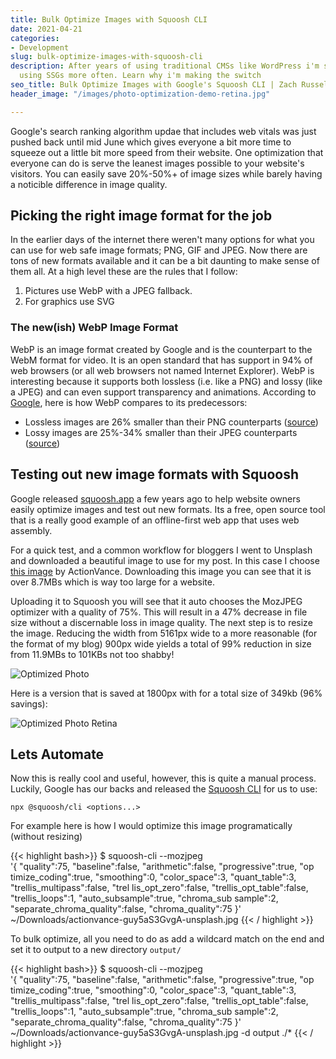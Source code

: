 ```yaml
---
title: Bulk Optimize Images with Squoosh CLI
date: 2021-04-21
categories:
- Development
slug: bulk-optimize-images-with-squoosh-cli
description: After years of using traditional CMSs like WordPress i'm switching to
  using SSGs more often. Learn why i'm making the switch
seo_title: Bulk Optimize Images with Google's Squoosh CLI | Zach Russell
header_image: "/images/photo-optimization-demo-retina.jpg"

---
```

Google's search ranking algorithm updae that includes web vitals was just pushed back until mid June which gives everyone a bit more time to squeeze out a little bit more speed from their website. One optimization that everyone can do is serve the leanest images possible to your website's visitors. You can easily save 20%-50%+ of image sizes while barely having a noticible difference in image quality.

## Picking the right image format for the job

In the earlier days of the internet there weren't many options for what you can use for web safe image formats; PNG, GIF and JPEG. Now there are tons of new formats available and it can be a bit daunting to make sense of them all. At a high level these are the rules that I follow:

1. Pictures use WebP with a JPEG fallback.
2. For graphics use SVG

### The new(ish) WebP Image Format

WebP is an image format created by Google and is the counterpart to the WebM format for video. It is an open standard that has support in 94% of web browsers (or all web browsers not named Internet Explorer). WebP is interesting because it supports both lossless (i.e. like a PNG) and lossy (like a JPEG) and can even support transparency and animations. According to [Google](https://developers.google.com/speed/webp), here is how WebP compares to its predecessors:

- Lossless images are 26% smaller than their PNG counterparts ([source](https://developers.google.com/speed/webp/docs/webp_lossless_alpha_study#results))
- Lossy images are 25%-34% smaller than their JPEG counterparts ([source](https://developers.google.com/speed/webp/docs/webp_study))

## Testing out new image formats with Squoosh

Google released [squoosh.app](https://squoosh.app/) a few years ago to help website owners easily optimize images and test out new formats. Its a free, open source tool that is a really good example of an offline-first web app that uses web assembly.

For a quick test, and a common workflow for bloggers I went to Unsplash and downloaded a beautiful image to use for my post. In this case I choose [this image](https://unsplash.com/photos/guy5aS3GvgA) by ActionVance. Downloading this image you can see that it is over 8.7MBs which is way too large for a website. 

Uploading it to Squoosh you will see that it auto chooses the MozJPEG optimizer with a quality of 75%. This will result in a 47% decrease in file size without a discernable loss in image quality. The next step is to resize the image. Reducing the width from 5161px wide to a more reasonable (for the format of my blog) 900px wide yields a total of 99% reduction in size from 11.9MBs to 101KBs not too shabby!

![Optimized Photo](/images/photo-optimization-demo.jpg)

Here is a version that is saved at 1800px with for a total size of 349kb (96% savings):

![Optimized Photo Retina](/images/photo-optimization-demo-retina.jpg)


## Lets Automate

Now this is really cool and useful, however, this is quite a manual process. Luckily, Google has our backs and released the [Squoosh CLI](https://www.npmjs.com/package/@squoosh/cli) for us to use:

`npx @squoosh/cli <options...>`

For example here is how I would optimize this image programatically (without resizing)

{{< highlight bash>}}
$ squoosh-cli --mozjpeg \
'{ 
   "quality":75, 
   "baseline":false, 
   "arithmetic":false, 
   "progressive":true, 
   "op timize_coding":true, 
   "smoothing":0, 
   "color_space":3, 
   "quant_table":3, 
   "trellis_multipass":false, 
   "trel lis_opt_zero":false, 
   "trellis_opt_table":false, 
   "trellis_loops":1, 
   "auto_subsample":true, 
   "chroma_sub sample":2, 
   "separate_chroma_quality":false, 
   "chroma_quality":75 
}' \
~/Downloads/actionvance-guy5aS3GvgA-unsplash.jpg
{{< / highlight >}}


To bulk optimize, all you need to do as add a wildcard match on the end and set it to output to a new directory `output/`

{{< highlight bash>}}
$ squoosh-cli --mozjpeg \
'{ 
   "quality":75, 
   "baseline":false, 
   "arithmetic":false, 
   "progressive":true, 
   "op timize_coding":true, 
   "smoothing":0, 
   "color_space":3, 
   "quant_table":3, 
   "trellis_multipass":false, 
   "trel lis_opt_zero":false, 
   "trellis_opt_table":false, 
   "trellis_loops":1, 
   "auto_subsample":true, 
   "chroma_sub sample":2, 
   "separate_chroma_quality":false, 
   "chroma_quality":75 
}' \
~/Downloads/actionvance-guy5aS3GvgA-unsplash.jpg -d output ./*
{{< / highlight >}}

